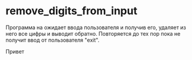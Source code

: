 # remove_digits_from_input
Программа на ожидает ввода пользователя и получив его, удаляет
из него все цифры и выводит обратно.
Повторяется до тех пор пока не получит ввод от пользователя "exit".

Привет
